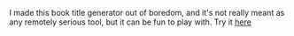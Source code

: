 I made this book title generator out of boredom, and it's not really meant as any remotely serious tool, but it can be fun to play with. Try it [here](https://rawcdn.githack.com/LifeIsADeflatingVest/titleGenerator/7ddde814ed87aaef0d523847b2c4c419d219203f/index.html)
